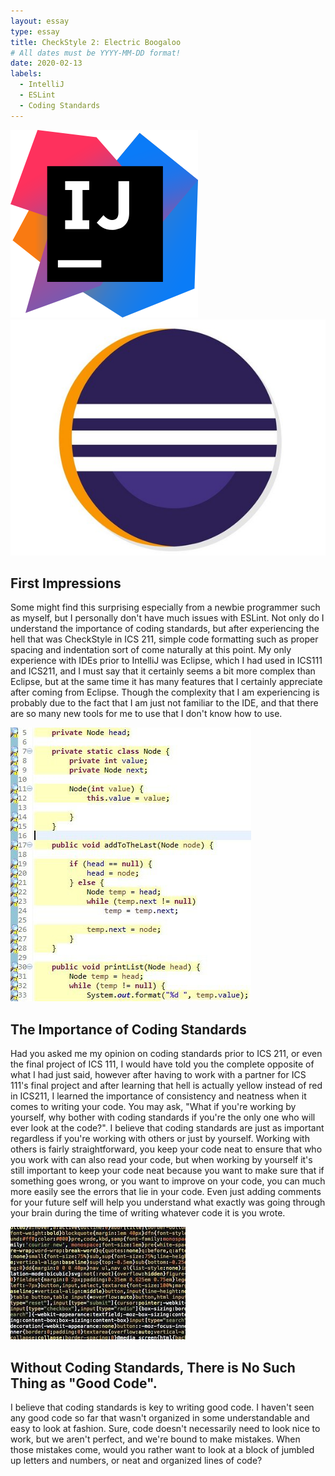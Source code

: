 ```yaml
---
layout: essay
type: essay
title: CheckStyle 2: Electric Boogaloo
# All dates must be YYYY-MM-DD format!
date: 2020-02-13
labels:
  - IntelliJ
  - ESLint
  - Coding Standards
---
```


<img class="ui medium right floated rounded image" src="../images/intellij logo.png">
<img class="ui medium left floated rounded image" src="../images/eclipse logo.medium">

## First Impressions
  Some might find this surprising especially from a newbie programmer such as myself, but I personally don't have much issues with ESLint.
Not only do I understand the importance of coding standards, but after experiencing the hell that was CheckStyle in ICS 211, 
simple code formatting such as proper spacing and indentation sort of come naturally at this point. My only experience with IDEs prior to
IntelliJ was Eclipse, which I had used in ICS111 and ICS211, and I must say that it certainly seems a bit more complex than Eclipse, 
but at the same time it has many features that I certainly appreciate after coming from Eclipse. Though the complexity that I am experiencing
is probably due to the fact that I am just not familiar to the IDE, and that there are so many new tools for me to use that I don't know
how to use. 

<img class="ui medium right floated rounded image" src="../images/yellow hell.png">

## The Importance of Coding Standards
  Had you asked me my opinion on coding standards prior to ICS 211, or even the final project of ICS 111, I would have told you the 
complete opposite of what I had just said, however after having to work with a partner for ICS 111's final project and after 
learning that hell is actually yellow instead of red in ICS211, I learned the importance of consistency and neatness when it comes to
writing your code. You may ask, "What if you're working by yourself, why bother with coding standards if you're the only one who will
ever look at the code?". I believe that coding standards are just as important regardless if you're working with others or just by
yourself. Working with others is fairly straightforward, you keep your code neat to ensure that who you work with can also read your
code, but when working by yourself it's still important to keep your code neat because you want to make sure that if something goes 
wrong, or you want to improve on your code, you can much more easily see the errors that lie in your code. Even just adding comments
for your future self will help you understand what exactly was going through your brain during the time of writing whatever code it is
you wrote.

<img class="ui medium right floated rounded image" src="../images/badformatcode.jpg">

## Without Coding Standards, There is No Such Thing as "Good Code".
  I believe that coding standards is key to writing good code. I haven't seen any good code so far that wasn't organized in some
understandable and easy to look at fashion. Sure, code doesn't necessarily need to look nice to work, but we aren't perfect, and we're
bound to make mistakes. When those mistakes come, would you rather want to look at a block of jumbled up letters and numbers, or neat
and organized lines of code?
